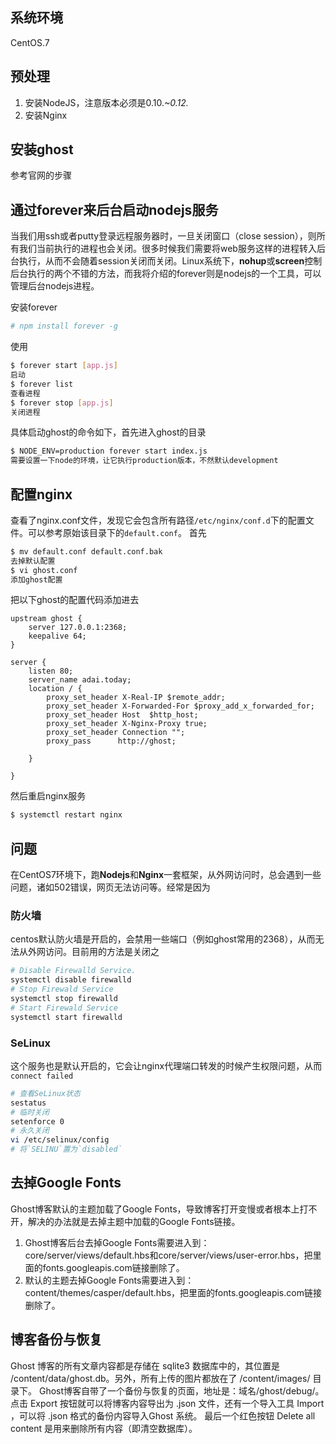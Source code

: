 
## 系统环境

CentOS.7

## 预处理

 1. 安装NodeJS，注意版本必须是0.10.*~0.12.*
 2. 安装Nginx

## 安装ghost

参考官网的步骤

## 通过forever来后台启动nodejs服务

当我们用ssh或者putty登录远程服务器时，一旦关闭窗口（close session），则所有我们当前执行的进程也会关闭。很多时候我们需要将web服务这样的进程转入后台执行，从而不会随着session关闭而关闭。Linux系统下，**nohup**或**screen**控制后台执行的两个不错的方法，而我将介绍的forever则是nodejs的一个工具，可以管理后台nodejs进程。

安装forever

```sh
# npm install forever -g
```

使用

```sh
$ forever start [app.js]
启动
$ forever list
查看进程
$ forever stop [app.js]
关闭进程
```

具体启动ghost的命令如下，首先进入ghost的目录

```sh
$ NODE_ENV=production forever start index.js
需要设置一下node的环境，让它执行production版本，不然默认development
```

## 配置nginx
查看了nginx.conf文件，发现它会包含所有路径`/etc/nginx/conf.d`下的配置文件。可以参考原始该目录下的`default.conf`。
首先

```sh
$ mv default.conf default.conf.bak
去掉默认配置
$ vi ghost.conf
添加ghost配置
```

把以下ghost的配置代码添加进去

```
upstream ghost {
    server 127.0.0.1:2368;
    keepalive 64;
}

server {
    listen 80;
    server_name adai.today;
    location / {
        proxy_set_header X-Real-IP $remote_addr;
        proxy_set_header X-Forwarded-For $proxy_add_x_forwarded_for;
        proxy_set_header Host  $http_host;
        proxy_set_header X-Nginx-Proxy true;
        proxy_set_header Connection "";
        proxy_pass      http://ghost;

    }

}
```

然后重启nginx服务
```sh
$ systemctl restart nginx
```

## 问题
在CentOS7环境下，跑**Nodejs**和**Nginx**一套框架，从外网访问时，总会遇到一些问题，诸如502错误，网页无法访问等。经常是因为

### 防火墙
centos默认防火墙是开启的，会禁用一些端口（例如ghost常用的2368），从而无法从外网访问。目前用的方法是关闭之

```sh
# Disable Firewalld Service.
systemctl disable firewalld
# Stop Firewald Service
systemctl stop firewalld
# Start Firewald Service
systemctl start firewalld
```

### SeLinux
这个服务也是默认开启的，它会让nginx代理端口转发的时候产生权限问题，从而`connect failed`

```sh
# 查看SeLinux状态
sestatus
# 临时关闭
setenforce 0
# 永久关闭
vi /etc/selinux/config
# 将`SELINU`置为`disabled`
```

## 去掉Google Fonts
Ghost博客默认的主题加载了Google Fonts，导致博客打开变慢或者根本上打不开，解决的办法就是去掉主题中加载的Google Fonts链接。
 1. Ghost博客后台去掉Google Fonts需要进入到：core/server/views/default.hbs和core/server/views/user-error.hbs，把里面的fonts.googleapis.com链接删除了。
 2. 默认的主题去掉Google Fonts需要进入到：content/themes/casper/default.hbs，把里面的fonts.googleapis.com链接删除了。

## 博客备份与恢复
Ghost 博客的所有文章内容都是存储在 sqlite3 数据库中的，其位置是 /content/data/ghost.db。另外，所有上传的图片都放在了 /content/images/ 目录下。
Ghost博客自带了一个备份与恢复的页面，地址是：域名/ghost/debug/。 点击 Export 按钮就可以将博客内容导出为 .json 文件，还有一个导入工具 Import ，可以将 .json 格式的备份内容导入Ghost 系统。 最后一个红色按钮 Delete all content 是用来删除所有内容（即清空数据库）。


